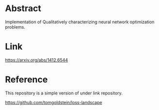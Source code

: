 # Abstract 
Implementation of Qualitatively characterizing neural network optimization problems.

# Link
https://arxiv.org/abs/1412.6544

# Reference
This repository is a simple version of under link repository.

https://github.com/tomgoldstein/loss-landscape
